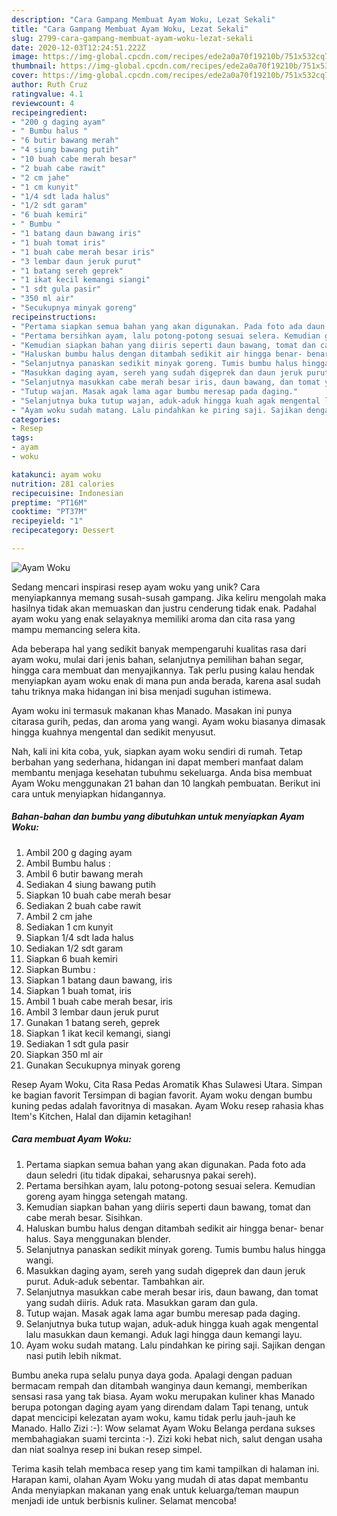 ```yaml
---
description: "Cara Gampang Membuat Ayam Woku, Lezat Sekali"
title: "Cara Gampang Membuat Ayam Woku, Lezat Sekali"
slug: 2799-cara-gampang-membuat-ayam-woku-lezat-sekali
date: 2020-12-03T12:24:51.222Z
image: https://img-global.cpcdn.com/recipes/ede2a0a70f19210b/751x532cq70/ayam-woku-foto-resep-utama.jpg
thumbnail: https://img-global.cpcdn.com/recipes/ede2a0a70f19210b/751x532cq70/ayam-woku-foto-resep-utama.jpg
cover: https://img-global.cpcdn.com/recipes/ede2a0a70f19210b/751x532cq70/ayam-woku-foto-resep-utama.jpg
author: Ruth Cruz
ratingvalue: 4.1
reviewcount: 4
recipeingredient:
- "200 g daging ayam"
- " Bumbu halus "
- "6 butir bawang merah"
- "4 siung bawang putih"
- "10 buah cabe merah besar"
- "2 buah cabe rawit"
- "2 cm jahe"
- "1 cm kunyit"
- "1/4 sdt lada halus"
- "1/2 sdt garam"
- "6 buah kemiri"
- " Bumbu "
- "1 batang daun bawang iris"
- "1 buah tomat iris"
- "1 buah cabe merah besar iris"
- "3 lembar daun jeruk purut"
- "1 batang sereh geprek"
- "1 ikat kecil kemangi siangi"
- "1 sdt gula pasir"
- "350 ml air"
- "Secukupnya minyak goreng"
recipeinstructions:
- "Pertama siapkan semua bahan yang akan digunakan. Pada foto ada daun seledri (itu tidak dipakai, seharusnya pakai sereh)."
- "Pertama bersihkan ayam, lalu potong-potong sesuai selera. Kemudian goreng ayam hingga setengah matang."
- "Kemudian siapkan bahan yang diiris seperti daun bawang, tomat dan cabe merah besar. Sisihkan."
- "Haluskan bumbu halus dengan ditambah sedikit air hingga benar- benar halus. Saya menggunakan blender."
- "Selanjutnya panaskan sedikit minyak goreng. Tumis bumbu halus hingga wangi."
- "Masukkan daging ayam, sereh yang sudah digeprek dan daun jeruk purut. Aduk-aduk sebentar. Tambahkan air."
- "Selanjutnya masukkan cabe merah besar iris, daun bawang, dan tomat yang sudah diiris. Aduk rata. Masukkan garam dan gula."
- "Tutup wajan. Masak agak lama agar bumbu meresap pada daging."
- "Selanjutnya buka tutup wajan, aduk-aduk hingga kuah agak mengental lalu masukkan daun kemangi. Aduk lagi hingga daun kemangi layu."
- "Ayam woku sudah matang. Lalu pindahkan ke piring saji. Sajikan dengan nasi putih lebih nikmat."
categories:
- Resep
tags:
- ayam
- woku

katakunci: ayam woku 
nutrition: 281 calories
recipecuisine: Indonesian
preptime: "PT16M"
cooktime: "PT37M"
recipeyield: "1"
recipecategory: Dessert

---
```



![Ayam Woku](https://img-global.cpcdn.com/recipes/ede2a0a70f19210b/751x532cq70/ayam-woku-foto-resep-utama.jpg)

Sedang mencari inspirasi resep ayam woku yang unik? Cara menyiapkannya memang susah-susah gampang. Jika keliru mengolah maka hasilnya tidak akan memuaskan dan justru cenderung tidak enak. Padahal ayam woku yang enak selayaknya memiliki aroma dan cita rasa yang mampu memancing selera kita.

Ada beberapa hal yang sedikit banyak mempengaruhi kualitas rasa dari ayam woku, mulai dari jenis bahan, selanjutnya pemilihan bahan segar, hingga cara membuat dan menyajikannya. Tak perlu pusing kalau hendak menyiapkan ayam woku enak di mana pun anda berada, karena asal sudah tahu triknya maka hidangan ini bisa menjadi suguhan istimewa.

Ayam woku ini termasuk makanan khas Manado. Masakan ini punya citarasa gurih, pedas, dan aroma yang wangi. Ayam woku biasanya dimasak hingga kuahnya mengental dan sedikit menyusut.


Nah, kali ini kita coba, yuk, siapkan ayam woku sendiri di rumah. Tetap berbahan yang sederhana, hidangan ini dapat memberi manfaat dalam membantu menjaga kesehatan tubuhmu sekeluarga. Anda bisa membuat Ayam Woku menggunakan 21 bahan dan 10 langkah pembuatan. Berikut ini cara untuk menyiapkan hidangannya.

<!--inarticleads1-->

##### Bahan-bahan dan bumbu yang dibutuhkan untuk menyiapkan Ayam Woku:

1. Ambil 200 g daging ayam
1. Ambil  Bumbu halus :
1. Ambil 6 butir bawang merah
1. Sediakan 4 siung bawang putih
1. Siapkan 10 buah cabe merah besar
1. Sediakan 2 buah cabe rawit
1. Ambil 2 cm jahe
1. Sediakan 1 cm kunyit
1. Siapkan 1/4 sdt lada halus
1. Sediakan 1/2 sdt garam
1. Siapkan 6 buah kemiri
1. Siapkan  Bumbu :
1. Siapkan 1 batang daun bawang, iris
1. Siapkan 1 buah tomat, iris
1. Ambil 1 buah cabe merah besar, iris
1. Ambil 3 lembar daun jeruk purut
1. Gunakan 1 batang sereh, geprek
1. Siapkan 1 ikat kecil kemangi, siangi
1. Sediakan 1 sdt gula pasir
1. Siapkan 350 ml air
1. Gunakan Secukupnya minyak goreng


Resep Ayam Woku, Cita Rasa Pedas Aromatik Khas Sulawesi Utara. Simpan ke bagian favorit Tersimpan di bagian favorit. Ayam woku dengan bumbu kuning pedas adalah favoritnya di masakan. Ayam Woku resep rahasia khas Item&#39;s Kitchen, Halal dan dijamin ketagihan! 

<!--inarticleads2-->

##### Cara membuat Ayam Woku:

1. Pertama siapkan semua bahan yang akan digunakan. Pada foto ada daun seledri (itu tidak dipakai, seharusnya pakai sereh).
1. Pertama bersihkan ayam, lalu potong-potong sesuai selera. Kemudian goreng ayam hingga setengah matang.
1. Kemudian siapkan bahan yang diiris seperti daun bawang, tomat dan cabe merah besar. Sisihkan.
1. Haluskan bumbu halus dengan ditambah sedikit air hingga benar- benar halus. Saya menggunakan blender.
1. Selanjutnya panaskan sedikit minyak goreng. Tumis bumbu halus hingga wangi.
1. Masukkan daging ayam, sereh yang sudah digeprek dan daun jeruk purut. Aduk-aduk sebentar. Tambahkan air.
1. Selanjutnya masukkan cabe merah besar iris, daun bawang, dan tomat yang sudah diiris. Aduk rata. Masukkan garam dan gula.
1. Tutup wajan. Masak agak lama agar bumbu meresap pada daging.
1. Selanjutnya buka tutup wajan, aduk-aduk hingga kuah agak mengental lalu masukkan daun kemangi. Aduk lagi hingga daun kemangi layu.
1. Ayam woku sudah matang. Lalu pindahkan ke piring saji. Sajikan dengan nasi putih lebih nikmat.


Bumbu aneka rupa selalu punya daya goda. Apalagi dengan paduan bermacam rempah dan ditambah wanginya daun kemangi, memberikan sensasi rasa yang tak biasa. Ayam woku merupakan kuliner khas Manado berupa potongan daging ayam yang direndam dalam Tapi tenang, untuk dapat mencicipi kelezatan ayam woku, kamu tidak perlu jauh-jauh ke Manado. Hallo Zizi :-): Wow selamat Ayam Woku Belanga perdana sukses membahagiakan suami tercinta :-). Zizi koki hebat nich, salut dengan usaha dan niat soalnya resep ini bukan resep simpel. 

Terima kasih telah membaca resep yang tim kami tampilkan di halaman ini. Harapan kami, olahan Ayam Woku yang mudah di atas dapat membantu Anda menyiapkan makanan yang enak untuk keluarga/teman maupun menjadi ide untuk berbisnis kuliner. Selamat mencoba!
